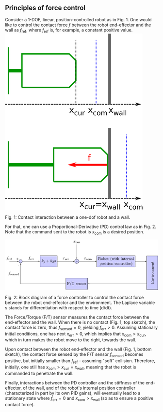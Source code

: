 ## Principles of force control
Consider a 1-DOF, linear, position-controlled robot as in Fig. 1. One would like to control the contact force $f$ between the robot end-effector and the wall as $f_\mathrm{ref}$, where $f_\mathrm{ref}$ is, for example, a constant positive value.
![one_dof](../assets/one_dof.png)
 
 
Fig. 1: Contact interaction between a one-dof robot and a wall.

For that, one can use a Proportional-Derivative (PD) control law as in Fig. 2. Note that the command sent to the robot is $x_\mathrm{com}$ is a desired position.

![controller](../assets/controller.png)


Fig. 2: Block diagram of a force controller to control the contact force between the robot end-effector and the environment. The Laplace variable s stands for differentiation with respect to time (d/dt).

The Force/Torque (F/T) sensor measures the contact force between the end-effector and the wall. When there is no contact (Fig. 1, top sketch), the contact force is zero, thus $f_\mathrm{sensed}=0$, yielding $f_\mathrm{err}>0$. Assuming stationary initial conditions, one has next $x_\mathrm{err}>0$, which implies that $x_\mathrm{com}>x_\mathrm{cur}$, which in turn makes the robot move to the right, towards the wall.

Upon contact between the robot end-effector and the wall (Fig. 1, bottom sketch), the contact force sensed by the F/T sensor $f_\mathrm{sensed}$ becomes positive, but initially smaller than $f_\mathrm{ref}$ – assuming "soft" collision. Therefore, initially, one still has $x_\mathrm{com}>x_\mathrm{cur}=x_\mathrm{wall}$, meaning that the robot is commanded to penetrate the wall.

Finally, interactions between the PD controller and the stiffness of the end-effector, of the wall, and of the robot's internal position controller (characterized in part by its own PID gains), will eventually lead to a stationary state where $f_\mathrm{err}=0$ and $x_\mathrm{com}>x_\mathrm{wall}$ (so as to ensure a positive contact force).
